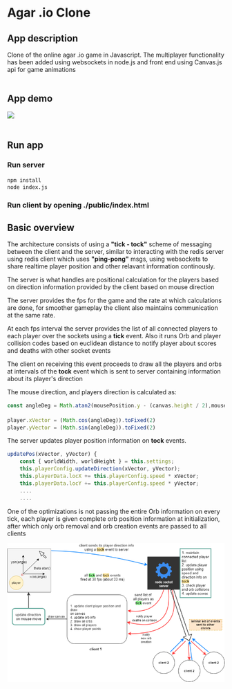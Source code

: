 # Agar .io Clone

## App description

Clone of the online agar .io game in Javascript. The multiplayer functionality has been added using websockets in node.js and front end using Canvas.js api for game animations
<br><br>

## App demo

<img src="./readme_data/gif_demo.gif">
<br><br>

## Run app

### Run server
```bash
npm install
node index.js
```
### Run client by opening ./public/index.html

## Basic overview

The architecture consists of using a **"tick - tock"** scheme of messaging between the client and the server, similar to interacting with the redis server using redis client which uses **"ping-pong"** msgs, using websockets to share realtime player position and other relavant information continously.

The server is what handles are positional calculation for the players based on direction information provided by the client based on mouse direction

The server provides the fps for the game and the rate at which calculations are done, for smoother gameplay the client also maintains communication at the same rate.

At each fps interval the server provides the list of all connected players to each player over the sockets using a **tick** event. Also it runs Orb and player collision codes based on euclidean distance to notify player about scores and deaths with other socket events

The client on receiving this event proceeds to draw all the players and orbs at intervals of the **tock** event which is sent to server containing information about its player's direction

The mouse direction, and players direction is calculated as:
```javascript
const angleDeg = Math.atan2(mousePosition.y - (canvas.height / 2),mousePosition.x - (canvas.width / 2))

player.xVector = (Math.cos(angleDeg)).toFixed(2)
player.yVector = (Math.sin(angleDeg)).toFixed(2)
```

The server updates player position information on **tock** events.
```javascript
updatePos(xVector, yVector) {
    const { worldWidth, worldHeight } = this.settings;
    this.playerConfig.updateDirection(xVector, yVector);
    this.playerData.locX += this.playerConfig.speed * xVector;
    this.playerData.locY += this.playerConfig.speed * yVector;
    ....
    ....
```

One of the optimizations is not passing the entire Orb information on every tick, each player is given complete orb position information at initialization, after which only orb removal and orb creation events are passed to all clients

<img src="./readme_data/agar_arch.png">